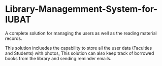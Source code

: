 # Library-Managemment-System-for-IUBAT
A complete solution for managing the users as well as the reading material records.

This solution incluedes the capability to store all the user data (Faculties and Students) with photos,
This solution can also keep track of borrowed books from the library and sending reminder emails.
